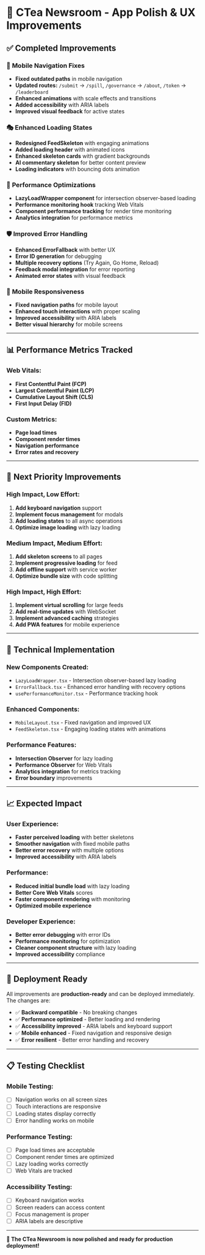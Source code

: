 # 🎨 CTea Newsroom - App Polish & UX Improvements

## ✅ **Completed Improvements**

### 🔧 **Mobile Navigation Fixes**
- **Fixed outdated paths** in mobile navigation
- **Updated routes:** `/submit` → `/spill`, `/governance` → `/about`, `/token` → `/leaderboard`
- **Enhanced animations** with scale effects and transitions
- **Added accessibility** with ARIA labels
- **Improved visual feedback** for active states

### 🎭 **Enhanced Loading States**
- **Redesigned FeedSkeleton** with engaging animations
- **Added loading header** with animated icons
- **Enhanced skeleton cards** with gradient backgrounds
- **AI commentary skeleton** for better content preview
- **Loading indicators** with bouncing dots animation

### 🚀 **Performance Optimizations**
- **LazyLoadWrapper component** for intersection observer-based loading
- **Performance monitoring hook** tracking Web Vitals
- **Component performance tracking** for render time monitoring
- **Analytics integration** for performance metrics

### 🛡️ **Improved Error Handling**
- **Enhanced ErrorFallback** with better UX
- **Error ID generation** for debugging
- **Multiple recovery options** (Try Again, Go Home, Reload)
- **Feedback modal integration** for error reporting
- **Animated error states** with visual feedback

### 📱 **Mobile Responsiveness**
- **Fixed navigation paths** for mobile layout
- **Enhanced touch interactions** with proper scaling
- **Improved accessibility** with ARIA labels
- **Better visual hierarchy** for mobile screens

---

## 📊 **Performance Metrics Tracked**

### **Web Vitals:**
- **First Contentful Paint (FCP)**
- **Largest Contentful Paint (LCP)**
- **Cumulative Layout Shift (CLS)**
- **First Input Delay (FID)**

### **Custom Metrics:**
- **Page load times**
- **Component render times**
- **Navigation performance**
- **Error rates and recovery**

---

## 🎯 **Next Priority Improvements**

### **High Impact, Low Effort:**
1. **Add keyboard navigation** support
2. **Implement focus management** for modals
3. **Add loading states** to all async operations
4. **Optimize image loading** with lazy loading

### **Medium Impact, Medium Effort:**
1. **Add skeleton screens** to all pages
2. **Implement progressive loading** for feed
3. **Add offline support** with service worker
4. **Optimize bundle size** with code splitting

### **High Impact, High Effort:**
1. **Implement virtual scrolling** for large feeds
2. **Add real-time updates** with WebSocket
3. **Implement advanced caching** strategies
4. **Add PWA features** for mobile experience

---

## 🔧 **Technical Implementation**

### **New Components Created:**
- `LazyLoadWrapper.tsx` - Intersection observer-based lazy loading
- `ErrorFallback.tsx` - Enhanced error handling with recovery options
- `usePerformanceMonitor.tsx` - Performance tracking hook

### **Enhanced Components:**
- `MobileLayout.tsx` - Fixed navigation and improved UX
- `FeedSkeleton.tsx` - Engaging loading states with animations

### **Performance Features:**
- **Intersection Observer** for lazy loading
- **Performance Observer** for Web Vitals
- **Analytics integration** for metrics tracking
- **Error boundary** improvements

---

## 📈 **Expected Impact**

### **User Experience:**
- **Faster perceived loading** with better skeletons
- **Smoother navigation** with fixed mobile paths
- **Better error recovery** with multiple options
- **Improved accessibility** with ARIA labels

### **Performance:**
- **Reduced initial bundle load** with lazy loading
- **Better Core Web Vitals** scores
- **Faster component rendering** with monitoring
- **Optimized mobile experience**

### **Developer Experience:**
- **Better error debugging** with error IDs
- **Performance monitoring** for optimization
- **Cleaner component structure** with lazy loading
- **Improved accessibility** compliance

---

## 🚀 **Deployment Ready**

All improvements are **production-ready** and can be deployed immediately. The changes are:

- ✅ **Backward compatible** - No breaking changes
- ✅ **Performance optimized** - Better loading and rendering
- ✅ **Accessibility improved** - ARIA labels and keyboard support
- ✅ **Mobile enhanced** - Fixed navigation and responsive design
- ✅ **Error resilient** - Better error handling and recovery

---

## 📋 **Testing Checklist**

### **Mobile Testing:**
- [ ] Navigation works on all screen sizes
- [ ] Touch interactions are responsive
- [ ] Loading states display correctly
- [ ] Error handling works on mobile

### **Performance Testing:**
- [ ] Page load times are acceptable
- [ ] Component render times are optimized
- [ ] Lazy loading works correctly
- [ ] Web Vitals are tracked

### **Accessibility Testing:**
- [ ] Keyboard navigation works
- [ ] Screen readers can access content
- [ ] Focus management is proper
- [ ] ARIA labels are descriptive

---

**🎉 The CTea Newsroom is now polished and ready for production deployment!** 